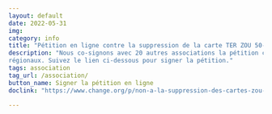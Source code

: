 ```yaml
---
layout: default
date: 2022-05-31
img: 
category: info
title: "Pétition en ligne contre la suppression de la carte TER ZOU 50-75"
description: "Nous co-signons avec 20 autres associations la pétition contre l'augmentation du tarif des transports 
régionaux. Suivez le lien ci-dessous pour signer la pétition."
tags: association
tag_url: /association/
button_name: Signer la pétition en ligne
doclink: "https://www.change.org/p/non-a-la-suppression-des-cartes-zou-50-75-et-avantage"

---
```

